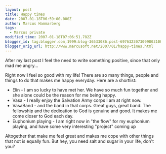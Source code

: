 ```yaml
---
layout: post
title: Happy times
date: 2007-01-18T06:59:00.000Z
author: Marcus Hammarberg
tags:
  - Marcus private
modified_time: 2007-01-18T07:06:51.782Z
blogger_id: tag:blogger.com,1999:blog-36533086.post-6976323073099803100
blogger_orig_url: http://www.marcusoft.net/2007/01/happy-times.html
---
```


After my last post I feel the need to write something positive, since
that only mad me angry...

Right now I feel so good with my life! There are so many things, people
and things to do that makes me happy everyday. Here are a shortlist:

- <span id="SPELLING_ERROR_0" class="blsp-spelling-error"
    onclick="BLOG_clickHandler(this)">Elin - I am so lucky to
  have met her. We have so much fun together and she alone could be
  the reason for me being happy.
- <span id="SPELLING_ERROR_1" class="blsp-spelling-error"
    onclick="BLOG_clickHandler(this)">Vasa - I really enjoy the
  Salvation Army corps I am at right now.
- <span id="SPELLING_ERROR_2" class="blsp-spelling-error"
    onclick="BLOG_clickHandler(this)">VasaBand - and the band in
  that corps. Great guys, great band. The fellowship and the
  dedication to God is <span id="SPELLING_ERROR_3"
    class="blsp-spelling-corrected">genuine and good. It makes me
  come closer to God each day.
- <span id="SPELLING_ERROR_4"
    class="blsp-spelling-corrected">Euphonium playing - I am
  right now in "the flow" for my <span id="SPELLING_ERROR_5"
    class="blsp-spelling-error"
    onclick="BLOG_clickHandler(this)">euphonium playing, and have
  some very <span id="SPELLING_ERROR_6"
    class="blsp-spelling-corrected">interesting "project" coming
  up

Altogether that make me feel great and makes me cope with other things
that not is equally fun. But hey, you need salt and sugar in your life,
don't you?
